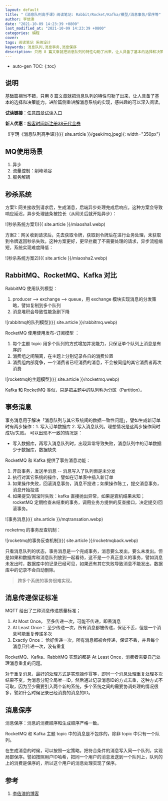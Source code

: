 ```yaml
---
layout: default
title: "《消息队列高手课》阅读笔记: Rabbit/Rocket/Kafka/模型/消息事务/保序等"
author: 李佶澳
date: "2021-10-09 14:23:39 +0800"
last_modified_at: "2021-10-09 14:23:39 +0800"
categories: 编程
cover:
tags: 阅读笔记 系统设计
keywords: 消息队列,消息事务,消息保序
description: 只用 8 篇文章就把消息队列的特性勾勒了出来，让人具备了基本的选择和决策能力
---
```



* auto-gen TOC:
{:toc}

## 说明

基础篇相当不错，只用 8 篇文章就把消息队列的特性勾勒了出来，让人具备了基本的选择和决策能力。进阶篇侧重讲解消息系统的实现，感兴趣的可以深入阅读。

**试读链接**：[任意四章试读入口](https://time.geekbang.org/column/intro/100032301?code=P7BZnwhSZ8cB6gHR5HBZwssh4vhZ7lzZV9iIb1JYJ%2Fc%3D)

**新人优惠**：[极客时间新注册38元代金券](https://time.geekbang.org/hybrid/activity/invite/INV?giftType=1&uid=E274D90C022D49&source=app_share)

<span style="display:block;text-align:center">![李玥《消息队列高手课》]({{ site.article }}/geek/mq.jpeg){: width="350px"}</span>

## MQ使用场景

1. 异步
2. 流量控制：削峰填谷
3. 服务解耦

## 秒杀系统

方案1: 网关接收到请求后，生成消息，后端异步处理完成后响应。这种方案会导致响应延迟，异步处理链条被拉长（从网关后就开始异步）：

![秒杀系统方案1]({{ site.article }}/miaosha1.webp)

方案2：网关收到请求后，先去获取令牌，获取到令牌后在进行业务处理，未获取到令牌返回秒杀失败。这种方案更好，更早拦截了不需要处理的请求，异步流程缩短，系统实现难度降低：

![秒杀系统方案2]({{ site.article }}/miaosha2.webp)

## RabbitMQ、RocketMQ、Kafka 对比

RabbitMQ 使用队列模型：

1. producer --> exchange --> queue，用 exchange 模块实现消息的分发策略，譬如复制到多个队列
2. 消息堆积会导致性能急剧下降

![rabbitmq的队列模型]({{ site.article }}/rabbitmq.webp)

RocketMQ 使用使用发布-订阅模型 ：

1. 每个主题 topic 用多个队列的方式增加并发能力，只保证单个队列上消息是有序的
2. 消费组之间隔离，在主题上分别记录各自的消费位置
3. 消费组内部竞争，一个消费者已经消费的消息，不会被同组的其它消费者再次消费

![rocketmq的主题模型]({{ site.article }}/rocketmq.webp)

Kafka 和 RocketMQ 类似，只是把主题中的队列称为分区（Partition）。

## 事务消息

事务消息用于解决「消息队列与其它系统间的数据一致性问题」，譬如生成新订单时有两步操作：1. 写入订单数据库 2. 写入消息队列。理想情况是这两步操作同时成功/失败。 可以出现不一致的情况是：

* 写入数据库，再写入消息队列时，出现异常导致失败，消息队列中的订单数据少于数据库，数据缺失

RocketMQ 和 Kafka 提供了事务消息功能：

1. 开启事务，发送半消息 -- 消息写入了队列但是未分发
2. 执行对其它系统的操作，譬如在订单表中插入新订单
3. 如果操作失败，回滚消息事务，消息不投递；如果操作陈工，提交消息事务，消息开始投递
4. 如果提交/回滚时失败：kafka 直接抛出异常，如果是宕机结果未知；rocketMQ 定期检查未结束的事务，调用业务方提供的反查接口，决定提交/回滚事务。

![事务消息]({{ site.article }}/mqtransation.webp)

rocketmq 的事务反查机制：

![rocketmq的事务反查机制]({{ site.article }}/rocketmqback.webp)

只看消息队列的状态，事务消息是一个完成事务，消息要么发出，要么未发出。但是如果和数据库和消息队列放到一起看待，这不是一个真正意义的事务，譬如消息未发出时，数据库中的记录已经可见，如果还有其它失败导致消息不能发出，数据库中的记录不会自动删除。 

>跨多个系统的事务很难实现。

## 消息传递保证标准

MQTT 给出了三种消息传递质量标准；

1. At Most Once，  至多传递一次，可能不传递，即丢消息
2. At Least Once： 至少传递一次，所有消息都被传递，保证不丢，但是一个消息可能重复传递多次
3. Exactly Once：  恰好传递一次，所有消息都被会传递，保证不丢，并且每个消息只传递一次，没有重复

RocketMQ、Kafka、RabbitMQ 实现的都是 At Least Once，消费者需要自己处理消息重复的问题。

对于重复消息，最好的处理方式是实现操作幂等，即同一个消息处理重复处理多次结果不变。为消息分配全局唯一ID，然后通过记录消息ID的方式去重，这种方式不可取，因为至少需要引入两个新的系统，多个系统之间的需要协调处理的情况很多，譬如什么时候记录已经消费的消息的ID。

## 消息保序

消息保序：消息的消费顺序和生成顺序严格一致。

RocketMQ 和 Kafka 主题 topic 中的消息是不包序的，除非 topic 中只有一个队列。

在生成消息的时候，可以按照一定策略，把符合条件的消息写入同一个队列，实现局部保序。譬如按照用户ID哈希，把同一个用户的消息发送到一个队列上，队列的上的消费是保序的，所以这个用户的消息处理实现了保序。

## 参考

1. [李佶澳的博客][1]

[1]: https://www.lijiaocn.com "李佶澳的博客"

